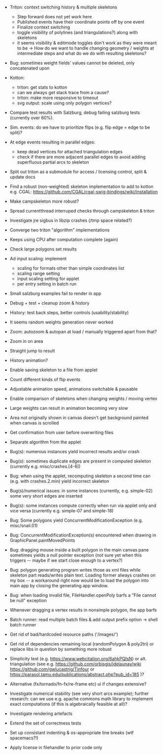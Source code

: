 * Triton: context switching history & multiple skeletons

  - Step forward does not yet work here
  - Published events have their coordinate points off by one event
  - Finalize context switching
  - toggle visibility of polylines (and triangulations?) along with skeletons
  - it seems visibility & editmode toggles don't work as they were meant to be
  -> How do we want to handle changing geometry / weights at intermediate steps and what do we do with resulting skeletons?

* Bug: sometimes weight fields' values cannot be deleted, only concatenated upon

* Kotton:

  - triton: get stats to kotton
  - can we always get stack trace from a cause?
  - triton: make more responsive to timeout
  - svg output: scale using only polygon vertices?

* Compare test results with Salzburg, debug failing salzburg tests (currently over 60%).

* Sim. events: do we have to prioritize flips (e.g. flip edge = edge to be split)?

* At edge events resulting in parallel edges:

  - keep dead vertices for attached triangulation edges
  - check if there are more adjacent parallel edges to avoid adding superfluous partial arcs to skeleton

* Split out triton as a submodule for access / licensing control,
  split & update docs

* Find a robust (non-weighted) skeleton implementation to add to kotton
  e.g. CGAL: https://github.com/CGAL/cgal-swig-bindings/wiki/Installation

* Make campskeleton more robust?

* Spread currentthread interruped checks through campskeleton & triton

* Investigate jre sigbus in libzip crashes (/tmp space related?)

* Converge two triton "algorithm" implementations

* Keeps using CPU after computation complete (again)

* Check large polygons set results

* Ad input scaling: implement

    - scaling for formats other than simple coordinates list
    - scaling range setting
    - input scaling setting for applet
    - per entry setting in batch run

* Small salzburg examples fail to render in app

* Debug + test + cleanup zoom & history

* History: test back steps, better controls (usability/stability)

* It seems random weights generation never worked

* Zoom: autozoom & autopan at load / manually triggered apart from that?

* Zoom in on area

* Straight jump to result

* History animation?

* Enable saving skeleton to a file from applet

* Count different kinds of flip events

* Adjustable animation speed, animations switchable & pausable

* Enable comparison of skeletons when changing weights / moving vertex

* Large weights can result in animation becoming very slow

* Area not originally shown in canvas doesn't get background painted when canvas is scrolled

* Get confirmation from user before overwriting files

* Separate algorithm from the applet

* Bug(s): numerous instances yield incorrect results and/or crash

* Bug(s): sometimes duplicate edges are present in computed skeleton
  (currently e.g. misc/crashes.[4-6])

* Bug: when using the applet, recomputing skeleton a second time can (e.g. with
  crashes.2.min) yield incorrect skeleton

* Bug(s)/numerical issues: in some instances (currently, e.g. simple-02)
  some very short edges are inserted

* Bug(s): some instances compute correctly when run via applet only and vice versa
  (currently e.g. simple-07 and simple-18)

* Bug: Some polygons yield ConcurrentModificationException (e.g. misc/snail.01)

* Bug: ConcurrentModificationException(s) encountered when drawing in GraphicPanel.paintMovedPoints

* Bug: dragging mouse inside a built polygon in the main canvas pane sometimes
  yields a null pointer exception (not sure yet when this triggers -- maybe if
  we start close enough to a vertex?)

* Bug: polygon generating program writes those as xml files while skeleton part
  reads/writes plain text.  Loading former always crashes on my box -- a
  workaround right now would be to load the polygon into main app by closing
  the generating app window.

* Bug: when loading invalid file, FileHandler.openPoly barfs a "File cannot be null" exception

* Whenever dragging a vertex results in nonsimple polygon, the app barfs

* Batch runner: read multiple batch files & add output prefix option -> shell batch runner

* Get rid of bad/hardcoded resource paths ('/images/')

* Get rid of dependencies remaining local (randomPolygon & poly2tri)
  or replace libs in question by something more robust

* Simplicity test (e.g. https://www.webcitation.org/6ahkPQIsN) or
  alt. triangulation (see e.g.
      https://github.com/orbisgis/jdelaunay/wiki
      https://github.com/gwlucastrig/Tinfour
   or https://parasol.tamu.edu/publications/abstract.php?pub_id=185
  )?

* Alternative (fx/tornado/fn-fx/re-frame etc) ui if changes extensive?

* Investigate numerical stability (see very short arcs example); further
  research: can we use e.g. apache commons math library to implement exact
  computations (if this is algebraically feasible at all)?

* Investigate rendering artefacts

* Extend the set of correctness tests

* Set up consistant indenting & os-appropriate line breaks (wtf spacemacs?!)

* Apply license in filehandler to prior code only

